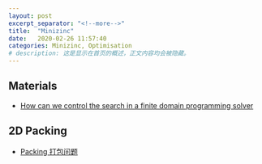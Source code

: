```yaml
---
layout: post
excerpt_separator: "<!--more-->"
title:  "Minizinc"
date:   2020-02-26 11:57:40
categories: Minizinc, Optimisation
# description: 这是显示在首页的概述，正文内容均会被隐藏。
---
```

## Materials
* [How can we control the search in a finite domain programming solver](https://people.eng.unimelb.edu.au/pstuckey/COMP90046/lec/s7_search.pdf)<br>
## 2D Packing
* [Packing 打包问题](https://zh.coursera.org/lecture/lisan-youhua-jianmo-gaojiepian/2-4-1-zheng-fang-xing-da-bao-TGOH6)<br>
<!--more-->
